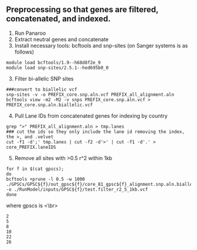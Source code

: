 ## Preprocessing so that genes are filtered, concatenated, and indexed.

1) Run Panaroo
2) Extract neutral genes and concatenate
3) Install necessary tools: bcftools and snp-sites (on Sanger systems is as follows)
```
module load bcftools/1.9--h68d8f2e_9
module load snp-sites/2.5.1--hed695b0_0 
```
3) Filter bi-allelic SNP sites
```
###convert to biallelic vcf
snp-sites -v -o PREFIX_core.snp.aln.vcf PREFIX_all_alignment.aln
bcftools view -m2 -M2 -v snps PREFIX_core.snp.aln.vcf > PREFIX_core.snp.aln.biallelic.vcf
```
4) Pull Lane IDs from concatenated genes for indexing by country
```
grep ">" PREFIX_all_alignment.aln > tmp.lanes
### cut the ids so they only include the lane id removing the index, the >, and .velvet
cut -f1 -d';' tmp.lanes | cut -f2 -d'>' | cut -f1 -d'.' > core_PREFIX.laneIDS
```
5) Remove all sites with >0.5 r^2 within 1kb
```
for f in $(cat gpscs);
do
bcftools +prune -l 0.5 -w 1000 ./GPSCs/GPSC${f}/out_gpsc${f}/core_81_gpsc${f}_alignment.snp.aln.biallelic.vcf -o ./RunModel/inputs/GPSC${f}/test.filter_r2_5_1kb.vcf
done
```
where gpscs is <\br>
```
2
5
8
10
22
26
```

